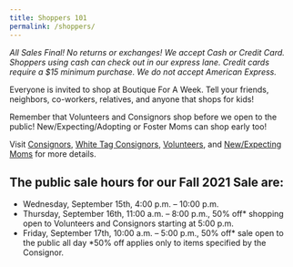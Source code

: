 ```yaml
---
title: Shoppers 101
permalink: /shoppers/
---
```


_All Sales Final! No returns or exchanges! We accept Cash or Credit Card. Shoppers using cash can check out in our express lane. Credit cards require a $15 minimum purchase. We do not accept American Express._

Everyone is invited to shop at Boutique For A Week. Tell your friends, neighbors, co-workers, relatives, and anyone that shops for kids!

Remember that Volunteers and Consignors shop before we open to the public! New/Expecting/Adopting or Foster Moms can shop early too!

Visit [Consignors](/consignors/), [White Tag Consignors](/consignors/white-tag-consignors/), [Volunteers](/volunteers/), and [New/Expecting Moms](/shoppers/first-time-moms/) for more details.

## The public sale hours for our Fall 2021 Sale are:

* Wednesday, September 15th, 4:00 p.m. – 10:00 p.m.
* Thursday, September 16th, 11:00 a.m. – 8:00 p.m., 50% off* shopping open to Volunteers and Consignors starting at 5:00 p.m.
* Friday, September 17th, 10:00 a.m. – 5:00 p.m., 50% off* sale open to the public all day
*50% off applies only to items specified by the Consignor.

